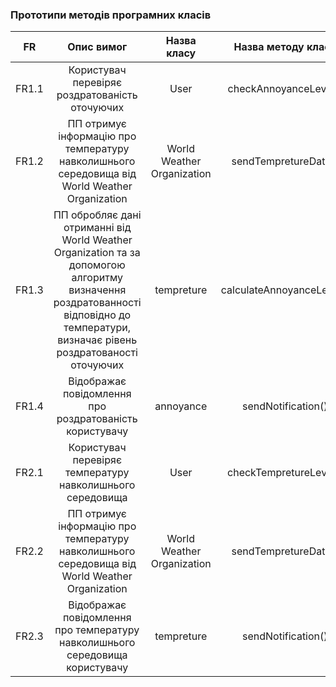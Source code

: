### Прототипи методів програмних класів

|  FR   |                                                                                      Опис вимог                                                                                      |        Назва класу         |    Назва методу класу     |
| :---: | :----------------------------------------------------------------------------------------------------------------------------------------------------------------------------------: | :------------------------: | :-----------------------: |
| FR1.1 |                                                                    Користувач перевіряє роздратованість оточуючих                                                                    |            User            |   checkAnnoyanceLevel()   |
| FR1.2 |                                            ПП отримує інформацію про температуру навколишнього середовища від World Weather Organization                                             | World Weather Organization |   sendTempretureData()    |
| FR1.3 | ПП обробляє дані отриманні від World Weather Organization та за допомогою алгоритму визначення роздратованності відповідно до температури, визначає рівень роздратованості оточуючих |         tempreture         | calculateAnnoyanceLevel() |
| FR1.4 |                                                               Відображає повідомлення про роздратованість користувачу                                                                |         annoyance          |    sendNotification()     |
| FR2.1 |                                                              Користувач перевіряє температуру навколишнього середовища                                                               |            User            |  checkTempretureLevel()   |
| FR2.2 |                                            ПП отримує інформацію про температуру навколишнього середовища від World Weather Organization                                             | World Weather Organization |   sendTempretureData()    |
| FR2.3 |                                                     Відображає повідомлення про температуру навколишнього середовища користувачу                                                     |         tempreture         |    sendNotification()     |
